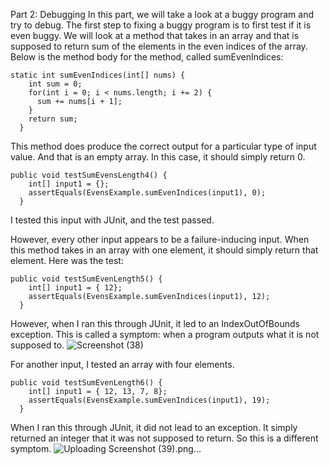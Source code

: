 




Part 2: Debugging
In this part, we will take a look at a buggy program and try to debug. The first step to fixing a buggy program is to first test if it is even buggy. We will look at a method that takes in an array and that is supposed to return sum of the elements in the even indices of the array. Below is the method body for the method, called sumEvenIndices:
```
static int sumEvenIndices(int[] nums) {
    int sum = 0;
    for(int i = 0; i < nums.length; i += 2) {
      sum += nums[i + 1];
    }
    return sum;
  }
```

This method does produce the correct output for a particular type of input value. And that is an empty array. In this case, it should simply return 0.

```
public void testSumEvensLength4() {
    int[] input1 = {};
    assertEquals(EvensExample.sumEvenIndices(input1), 0);
  }
```
I tested this input with JUnit, and the test passed.

However, every other input appears to be a failure-inducing input. When this method takes in an array with one element, it should simply return that element. Here was the test:
```
public void testSumEvenLength5() {
    int[] input1 = { 12};
    assertEquals(EvensExample.sumEvenIndices(input1), 12);
  }
```
However, when I ran this through JUnit, it led to an IndexOutOfBounds exception. This is called a symptom: when a program outputs what it is not supposed to.
![Screenshot (38)](https://user-images.githubusercontent.com/130017333/233814906-a8171d3b-08b9-40b0-8a12-0dcb9115e629.png)

For another input, I tested an array with four elements.
```
public void testSumEvenLength6() {
    int[] input1 = { 12, 13, 7, 8};
    assertEquals(EvensExample.sumEvenIndices(input1), 19);
  }
```
When I ran this through JUnit, it did not lead to an exception. It simply returned an integer that it was not supposed to return. So this is a different symptom.
![Uploading Screenshot (39).png…]()



